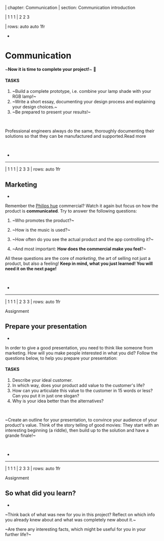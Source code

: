 | chapter: Communication
| section: Communication introduction

| 1 1 1
| 2 2 3

| rows: auto auto 1fr

<div class="grid" style="--cols: repeat(6,1fr); --gap: 10px">
  <f-card
    v-for="(c,i) in ['Problem definition','Background research','Design','Engineering','Prototyping','Communication']"
    :background="i == 5 ? 'blue' :  'var(--transparent)'"
    border="blue"
    :title="c"/>
</div>

-

# Communication

~**Now it is time to complete your project!**~ 🧐

#### TASKS

1. ~Build a complete prototype, i.e. combine your lamp shade with your RGB lamp!~
2. ~Write a short essay, documenting your design process and explaining your design choices.~
3. ~Be prepared to present your results!~

<br>

Professional engineers always do the same, thoroughly documenting their solutions so that they can be manufactured and supported.<f-link to="https://www.sciencebuddies.org/science-fair-projects/engineering-design-process/engineering-design-process-steps">Read more</a>

<br>

<f-next-button />

-

---

| 1 1 1
| 2 3 3
| rows: auto 1fr

## Marketing

-

Remember the [Philips hue](https://www2.meethue.com/en-us) commercial? Watch it again but focus on how the product is **communicated**. Try to answer the following questions:

1. ~Who promotes the product?~
  
2. ~How is the music is used?~

3. ~How often do you see the actual product and the app controlling it?~

4. ~And most important: **How does the commercial make you feel**?~

All these questions are the core of <var>marketing</var>, the art of selling not just a product, but also a feeling!
**Keep in mind, what you just learned! You will need it on the next page!**


<br>

<f-next-button />

-

<f-video src="https://www.youtube.com/watch?v=7TOsFqqJgj4" />

---

| 1 1 1
| 2 3 3
| rows: auto 1fr

<caption>Assignment</caption>

##  Prepare your presentation

-

In order to give a good presentation, you need to think like someone from marketing. How will you make people interested in what you did? Follow the questions below, to help you prepare your presentation:

#### TASKS

1. Describe your ideal customer.
2. In which way, does your product add value to the customer's life?
3. How can you articulate this value to the customer in 15 words or less? Can you put it in just one slogan?
4. Why is your idea better than the alternatives?

<br>

~Create an outline for your presentation, to convince your audience of your product's value. Think of the story telling of good movies: They start with an interesting beginning (a riddle), then build up to the solution and have a grande finale!~


<br>

<f-next-button />

-

<f-video src="https://www.youtube.com/watch?v=MnIPpUiTcRc" />

---

| 1 1 1
| 2 3 3
| rows: auto 1fr

<caption>Assignment</caption>

##  So what did you learn?

-

~Think back of what was new for you in this project? Reflect on which info you already knew about and what was completely new about it.~

~Are there any interesting facts, which might be useful for you in your further life?~

<br>

<f-next-button />
